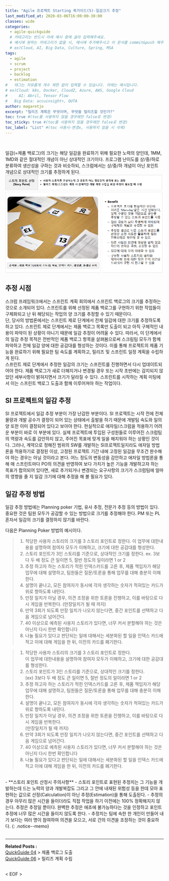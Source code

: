 ```yaml
---
title: "Agile 프로젝트 Starting 퀵가이드(5)-일감크기 추정"
last_modified_at: 2020-03-06T16:00:00-30:00
classes: wide
categories:
  - agile-quickguide
  # 카테고리는 반드시 아래 예시 중에 골라 입력해주세요.
  # 예시에 원하는 카테고리가 없을 시, 예시에 추가해주시고 이 문서를 commit&push 해주세요.
  # ex)Cloud, AI, Big Data, Culture, Spring, MSA
tags:
  - agile
  - scrum
  - project
  - backlog
  - estimation
#	태그는 자유롭게 개수 제한 없이 입력할 수 있습니다. 아래는 예시입니다.
# ex)Cloud: k8s, Docker, CloudZ, Azure, AWS, Google Cloud
#	  AI: Abril, Tensor Flow
#   Big Data: accuinsight+, QUTA
author: magaretjo
excerpt: "릴리즈 계획은 무엇이며, 무엇을 릴리즈할 것인가?"
toc: true #(toc를 사용하지 않을 경우에만 false로 변경)
toc_sticky: true #(toc를 사용하지 않을 경우에만 false로 변경)
toc_label: "List" #(toc 사용시-변경x, 사용하지 않을 시 삭제)
---
```

<br>

일감(=제품 백로그)의 크기는 해당 일감을 완료하기 위해 필요한 노력의 양인데, 1MM, 1MD와 같은 절대적인 개념이 아닌 상대적인 크기이다. 프로그램 난이도를 상/중/하로 분류하여 생산성을 구하는 것과 비슷하되, 스크럼에서는 상/중/하 개념이 아닌 포인트 개념으로 상대적인 크기를 추정하게 된다. 
 ![](/assets/images/agile/agile-story-point.png)
<br>

## <span class="mg_title_1">추정 시점
스크럼 프레임워크에서는 스프린트 계획 회의에서 스프린트 백로그의 크기를 추정하는 것으로 소개되어 있다. 스프린트를 위해 선정된 제품 백로그를 구현하기 위한 작업들이 구체화되고 난 뒤 해당되는 작업의 양 크기를 추정할 수 있기 때문이다. 
<br>
단, 당사의 방법론에서는 스프린트 제로 단계에서 전체 일감에 대한 크기를 추정하도록 하고 있다.
스프린트 제로 단계에서는 제품 백로그 목록만 도출이 되고 아직 구체적인 내용이 파악이 된 상황이 아니기 때문에 일감 추정이 어려울 수 있다. 따라서, 이 단계에서의 일감 추정 목적은 전반적인 제품 백로그 항목을 살펴봄으로써 스크림팀 모두가 함께 파악하고 전체 일감 양에 대한 공감대를 형성하는 것이다.
이를 통해 프로젝트의 제품 기능을 완료하기 위해 필요한 팀 속도를 계획하고, 릴리즈 및 스프린트 일정 계획을 수립하게 된다. 
<br>
스프린트 제로 단계에서 추정한 일감의 크기는 스프린트를 진행하면서 다시 업데이트되어야 한다. 제품 백로그가 새로 더해지거나 변경될 경우 또는 시작 초반에는 감지되지 않았던 세부사항이 밝혀지면서 크기가 달라질 수 있다. 스프린트를 시작하는 계획 미팅에서 이는 스프린트 백로그 도출과 함께 이루어져야 하는 작업이다.
<br>

## <span class="mg_title_1">SI 프로젝트의 일감 추정
SI 프로젝트에서 일감 추정 부분이 가장 난감한 부분이다. SI 프로젝트는 시작 전에 전체 물량과 개발 공수가 결정이 되어 있는 상태에서 출발을 하기 때문에 개발팀 속도와 일의 양 또한 이미 결정되어 있다고 보아야 한다. 
현실적으로 애자일/스크럼을 적용하기 어려운 부분이 바로 이 부분에 있다. 실제 프로젝트에 투입된 구성원들로 이루어진 스크럼팀의 역량과 속도를 감안하지 않고, 주어진 목표에 맞게 일을 해치워야 하는 상황인 것이다. 
그러나, 계약으로 정해진 범위의 SW를 개발하는 SI프로젝트일지라도 애자일 방법론을 적용하기로 결정된 이상, 고정된 프로젝트 기간 내에 고정된 일감을 무조건 완수해야 하는 경우는 아닐 것이라고 본다. 
어느 정도의 변동성을 감안하고 애자일 방법론을 통해 매 스프린트마다 PO의 의견을 반영하여 보다 가치가 높은 기능을 개발하고자 하는 목표가 합의되어 있다면, 새로 추가되거나 변경되는 요구사항의 크기가 스크럼팀에 얼마의 영향을 줄 지 일감 크기에 대해 추정을 해 볼 필요가 있다. 

## <span class="mg_title_1">일감 추정 방법
일감 추정 방법에는 Planning poker 기법, 유사 추정, 전문가 추정 등의 방법이 있다. 중요한 것은 팀원 모두가 공감할 수 있는 방법으로 크기를 추정해야 한다. PM 또는 PL 혼자서 일감의 크기를 결정하지 않기를 바란다.

다음은 Planning Poker 방법의 예시이다.
>  1.	적당한 사용자 스토리의 크기를 3 스토리 포인트로 정한다. 
>  이 업무에 대한내용을 설명하여 참여자 모두가 이해하고, 크기에 대한 공감대를 형성한다.
>  2.	스토리 포인트가 3인 스토리를 기준으로, 상대적인 크기를 정한다.
>  ex. 3보다 두 배 정도 큰 일이면 5, 절반 정도의 일이라면 1 or 2
>  3.	추정 하고자 하는 스토리가 적힌 인덱스카드를 고른 후, 제품 책임자가 해당 업무에 대해 설명하고, 
>  팀원들은 질문/토론을 통해 업무를 대해 충분히 이해 한다.
>  4.	설명이 끝나고, 모든 참여자가 동시에 각자 생각하는 숫자가 적혀있는 카드가 위로 향하도록 내민다.
>  5.	만장 일치가 아닐 경우, 의견 조정을 위한 토론을 진행하고, 이를 바탕으로 다시 게임을 반복한다.
>  (만장일치가 될 때 까지)
>  6.	만약 3회가 되도록 만장 일치가 나오지 않는다면, 중간 포인트를 선택하고 다음 게임으로 넘어간다.
>  7.	40 이상으로 예측된 사용자 스토리가 있다면, 너무 커서 분할해야 하는 것은 아닌지 다시 한번 확인합니다
>  8.	나눌 필요가 있다고 판단되는 일에 대해서는 세분화된 할 일을 인덱스 카드에 적고 이에 대해 게임을 한 뒤,
>  이전의 카드를 폐기한다.
 
> <ol>
> <li> 적당한 사용자 스토리의 크기를 3 스토리 포인트로 정한다. <br>이 업무에 대한내용을 설명하여 참여자 모두가 이해하고, 크기에 대한 공감대를 형성한다.
> <li> 스토리 포인트가 3인 스토리를 기준으로, 상대적인 크기를 정한다.<br>(ex) 3보다 두 배 정도 큰 일이면 5, 절반 정도의 일이라면 1 or 2
> <li> 추정 하고자 하는 스토리가 적힌 인덱스카드를 고른 후, 제품 책임자가 해당 업무에 대해 설명하고, 
>  팀원들은 질문/토론을 통해 업무를 대해 충분히 이해 한다.
> <li> 설명이 끝나고, 모든 참여자가 동시에 각자 생각하는 숫자가 적혀있는 카드가 위로 향하도록 내민다.
> <li> 만장 일치가 아닐 경우, 의견 조정을 위한 토론을 진행하고, 이를 바탕으로 다시 게임을 반복한다.<br>(만장일치가 될 때 까지)
> <li> 만약 3회가 되도록 만장 일치가 나오지 않는다면, 중간 포인트를 선택하고 다음 게임으로 넘어간다.
> <li> 	40 이상으로 예측된 사용자 스토리가 있다면, 너무 커서 분할해야 하는 것은 아닌지 다시 한번 확인합니다
> <li> 	나눌 필요가 있다고 판단되는 일에 대해서는 세분화된 할 일을 인덱스 카드에 적고 이에 대해 게임을 한 뒤,
>  이전의 카드를 폐기한다.
> </ol>

<br>
- **스토리 포인트 산정시 주의사항**
  -	스토리 포인트로 표현된 추정치는 그 기능을 개발하는데 드는 노력의 양과 개발복잡도 그리고 그 안에 내재된 위험성 등을 한데 모아 표현하는 값으로 산정(Calculation)이 아닌 추정(Estimation)을 통해 도출된다. 
  -	추정의 경우 아무리 많은 시간을 들이더라도 직접 작업을 하기 이전에는 100% 정확해지지 않는다. 추정은 추정일 뿐이다. 완벽한 추정은 애초에 불가능하다는 것을 인정하고 포인트 추정에 너무 많은 시간을 들이지 않도록 한다.
  -	추정치는 팀에 속한 한 개인이 만들어 내기 보다는 여러 명이 참여하여 의견을 모으고, 서로 간의 이견을 조정하는 것이 중요하다.
{: .notice--memo} 
<br><br>

***

<div class="mg_subject_1"><b>Related Posts : </b></div> 
<div class="mg_content_1">
<a href="/agile-quickguide/Agile-QuickGuide04-제품백로그도출/">QuickGuide 04</a> > 제품 백로그 도출 <br>
<a href="/agile-quickguide/Agile-QuickGuide06-릴리즈계획/">QuickGuide 06</a> > 릴리즈 계획 수립 
</div>
<br>

< EOF >